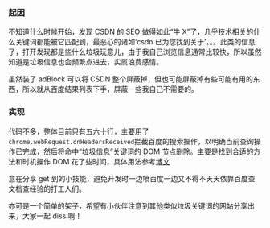 ### 起因

不知道什么时候开始，发现 CSDN 的 SEO 做得如此“牛 X”了，几乎技术相关的什么关键词都能被它匹配到，最恶心的诸如‘csdn 已为您找到关于’。。。此类的信息了，打开发现都是些什么垃圾玩意儿，由于我自己浏览信息通常比较快，所以虽然知道是垃圾信息也会频繁点进去，实属浪费感情。

虽然装了 adBlock 可以将 CSDN 整个屏蔽掉，但也可能屏蔽掉有些可能有用的东西，所以就从百度结果列表下手，屏蔽一些我自己不需要的。

### 实现

代码不多，整体目前只有五六十行，主要用了`chrome.webRequest.onHeadersReceived`拦截百度的搜索操作，以明确当前查询操作已完成，然后将命中“垃圾信息”关键词的 DOM 节点删除。主要是找到合适的方法和时机操作 DOM 花了些时间，具体用法参考[博文](https://www.dazhuanlan.com/2019/11/30/5de1650e897d8/)

意在分享 get 到的小技能，避免开发时一边喷百度一边又不得不天天依靠百度查文档查经验的打工人们。

亦可是一个简单的架子，希望有小伙伴注意到其他类似垃圾关键词的网站分享出来，大家一起 diss 啊！
